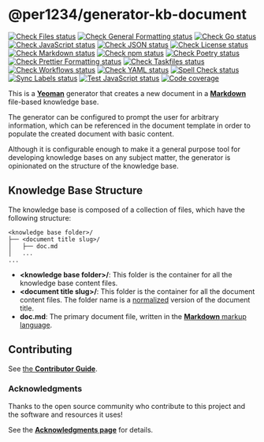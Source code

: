 # @per1234/generator-kb-document

[![Check Files status](https://github.com/per1234/generator-kb-document/actions/workflows/check-files-task.yml/badge.svg)](https://github.com/per1234/generator-kb-document/actions/workflows/check-files-task.yml)
[![Check General Formatting status](https://github.com/per1234/generator-kb-document/actions/workflows/check-general-formatting-task.yml/badge.svg)](https://github.com/per1234/generator-kb-document/actions/workflows/check-general-formatting-task.yml)
[![Check Go status](https://github.com/per1234/generator-kb-document/actions/workflows/check-go-task.yml/badge.svg)](https://github.com/per1234/generator-kb-document/actions/workflows/check-go-task.yml)
[![Check JavaScript status](https://github.com/per1234/generator-kb-document/actions/workflows/check-javascript-task.yml/badge.svg)](https://github.com/per1234/generator-kb-document/actions/workflows/check-javascript-task.yml)
[![Check JSON status](https://github.com/per1234/generator-kb-document/actions/workflows/check-json-task.yml/badge.svg)](https://github.com/per1234/generator-kb-document/actions/workflows/check-json-task.yml)
[![Check License status](https://github.com/per1234/generator-kb-document/actions/workflows/check-license.yml/badge.svg)](https://github.com/per1234/generator-kb-document/actions/workflows/check-license.yml)
[![Check Markdown status](https://github.com/per1234/generator-kb-document/actions/workflows/check-markdown-task.yml/badge.svg)](https://github.com/per1234/generator-kb-document/actions/workflows/check-markdown-task.yml)
[![Check npm status](https://github.com/per1234/generator-kb-document/actions/workflows/check-npm-task.yml/badge.svg)](https://github.com/per1234/generator-kb-document/actions/workflows/check-npm-task.yml)
[![Check Poetry status](https://github.com/per1234/generator-kb-document/actions/workflows/check-poetry-task.yml/badge.svg)](https://github.com/per1234/generator-kb-document/actions/workflows/check-poetry-task.yml)
[![Check Prettier Formatting status](https://github.com/per1234/generator-kb-document/actions/workflows/check-prettier-formatting-task.yml/badge.svg)](https://github.com/per1234/generator-kb-document/actions/workflows/check-prettier-formatting-task.yml)
[![Check Taskfiles status](https://github.com/per1234/generator-kb-document/actions/workflows/check-taskfiles.yml/badge.svg)](https://github.com/per1234/generator-kb-document/actions/workflows/check-taskfiles.yml)
[![Check Workflows status](https://github.com/per1234/generator-kb-document/actions/workflows/check-workflows-task.yml/badge.svg)](https://github.com/per1234/generator-kb-document/actions/workflows/check-workflows-task.yml)
[![Check YAML status](https://github.com/per1234/generator-kb-document/actions/workflows/check-yaml-task.yml/badge.svg)](https://github.com/per1234/generator-kb-document/actions/workflows/check-yaml-task.yml)
[![Spell Check status](https://github.com/per1234/generator-kb-document/actions/workflows/spell-check-task.yml/badge.svg)](https://github.com/per1234/generator-kb-document/actions/workflows/spell-check-task.yml)
[![Sync Labels status](https://github.com/per1234/generator-kb-document/actions/workflows/sync-labels-npm.yml/badge.svg)](https://github.com/per1234/generator-kb-document/actions/workflows/sync-labels-npm.yml)
[![Test JavaScript status](https://github.com/per1234/generator-kb-document/actions/workflows/test-javascript-jest-task.yml/badge.svg)](https://github.com/per1234/generator-kb-document/actions/workflows/test-javascript-jest-task.yml)
[![Code coverage](https://codecov.io/gh/per1234/generator-kb-document/graph/badge.svg?token=I2HAZ6OeMs)](https://codecov.io/gh/per1234/generator-kb-document)

This is a [**Yeoman**](https://yeoman.io/) generator that creates a new document in a [**Markdown**](https://daringfireball.net/projects/markdown/) file-based knowledge base.

The generator can be configured to prompt the user for arbitrary information, which can be referenced in the document template in order to populate the created document with basic content.

Although it is configurable enough to make it a general purpose tool for developing knowledge bases on any subject matter, the generator is opinionated on the structure of the knowledge base.

## Knowledge Base Structure

The knowledge base is composed of a collection of files, which have the following structure:

```text
<knowledge base folder>/
├── <document title slug>/
│   ├── doc.md
│   ...
...
```

- **\<knowledge base folder\>/**: This folder is the container for all the knowledge base content files.
- **\<document title slug\>/**: This folder is the container for all the document content files. The folder name is a [normalized](https://github.com/Trott/slug#example) version of the document title.
- **doc.md**: The primary document file, written in the [**Markdown** markup language](https://www.markdownguide.org/).

## Contributing

See [the **Contributor Guide**](docs/CONTRIBUTING.md).

### Acknowledgments

Thanks to the open source community who contribute to this project and the software and resources it uses!

See the [**Acknowledgments page**](docs/acknowledgments.md) for details.
